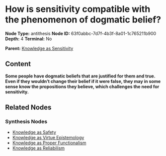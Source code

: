 # How is sensitivity compatible with the phenomenon of dogmatic belief?

**Node Type:** antithesis
**Node ID:** 63f0abbc-7d7f-4b3f-8a01-1c765211b900
**Depth:** 4
**Terminal:** No

**Parent:** [Knowledge as Sensitivity](knowledge-as-sensitivity-synthesis-b95cfa68-70fa-4507-9fda-50da33c047b5.md)

## Content

**Some people have dogmatic beliefs that are justified for them and true. Even if they wouldn’t change their belief if it were false, they may in some sense know the propositions they believe, which challenges the need for sensitivity.**

## Related Nodes

### Synthesis Nodes

- [Knowledge as Safety](knowledge-as-safety-synthesis-dec132a9-4a82-473b-ab23-7bd2fb9a3404.md)
- [Knowledge as Virtue Epistemology](knowledge-as-virtue-epistemology-synthesis-b53f66b0-78c1-4a78-a658-afa300bc5654.md)
- [Knowledge as Proper Functionalism](knowledge-as-proper-functionalism-synthesis-ff0a8a68-86d6-42eb-868e-879a3a0fd419.md)
- [Knowledge as Reliabilism](knowledge-as-reliabilism-synthesis-3dca3807-28d0-41e9-a160-e25a5687a125.md)
